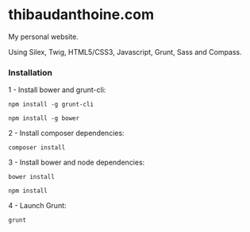 thibaudanthoine.com
===================

My personal website.

Using Silex, Twig, HTML5/CSS3, Javascript, Grunt, Sass and Compass.

### Installation

1 - Install bower and grunt-cli:

```
npm install -g grunt-cli
```

```
npm install -g bower
```

2 - Install composer dependencies:

```
composer install
```

3 - Install bower and node dependencies:

```
bower install
```

```
npm install
```

4 - Launch Grunt:

```
grunt
```

